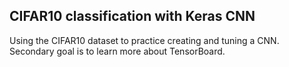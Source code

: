 ## CIFAR10 classification with Keras CNN

Using the CIFAR10 dataset to practice creating and tuning a CNN. Secondary goal is to learn more about TensorBoard. 
